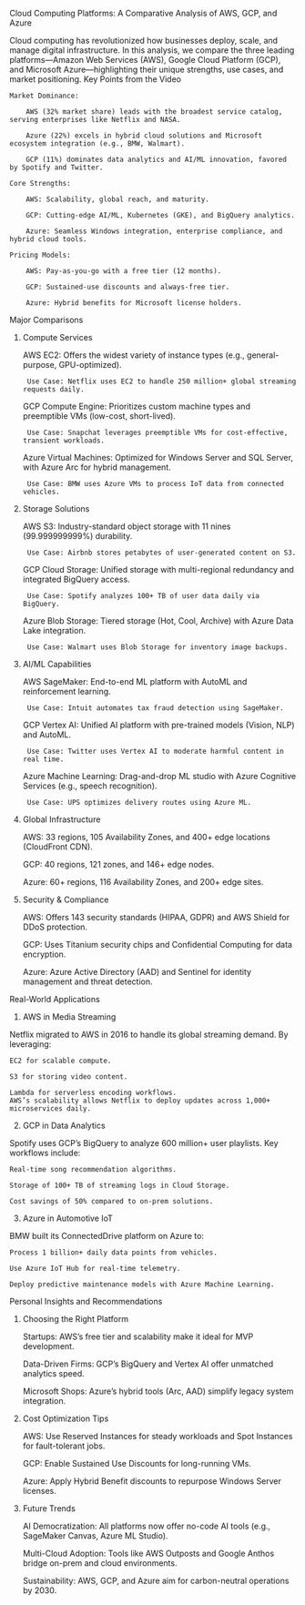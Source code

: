 Cloud Computing Platforms: A Comparative Analysis of AWS, GCP, and Azure

Cloud computing has revolutionized how businesses deploy, scale, and manage digital infrastructure. In this analysis, we compare the three leading platforms—Amazon Web Services (AWS), Google Cloud Platform (GCP), and Microsoft Azure—highlighting their unique strengths, use cases, and market positioning.
Key Points from the Video

    Market Dominance:

        AWS (32% market share) leads with the broadest service catalog, serving enterprises like Netflix and NASA.

        Azure (22%) excels in hybrid cloud solutions and Microsoft ecosystem integration (e.g., BMW, Walmart).

        GCP (11%) dominates data analytics and AI/ML innovation, favored by Spotify and Twitter.

    Core Strengths:

        AWS: Scalability, global reach, and maturity.

        GCP: Cutting-edge AI/ML, Kubernetes (GKE), and BigQuery analytics.

        Azure: Seamless Windows integration, enterprise compliance, and hybrid cloud tools.

    Pricing Models:

        AWS: Pay-as-you-go with a free tier (12 months).

        GCP: Sustained-use discounts and always-free tier.

        Azure: Hybrid benefits for Microsoft license holders.

Major Comparisons
1. Compute Services

    AWS EC2: Offers the widest variety of instance types (e.g., general-purpose, GPU-optimized).

        Use Case: Netflix uses EC2 to handle 250 million+ global streaming requests daily.

    GCP Compute Engine: Prioritizes custom machine types and preemptible VMs (low-cost, short-lived).

        Use Case: Snapchat leverages preemptible VMs for cost-effective, transient workloads.

    Azure Virtual Machines: Optimized for Windows Server and SQL Server, with Azure Arc for hybrid management.

        Use Case: BMW uses Azure VMs to process IoT data from connected vehicles.

2. Storage Solutions

    AWS S3: Industry-standard object storage with 11 nines (99.999999999%) durability.

        Use Case: Airbnb stores petabytes of user-generated content on S3.

    GCP Cloud Storage: Unified storage with multi-regional redundancy and integrated BigQuery access.

        Use Case: Spotify analyzes 100+ TB of user data daily via BigQuery.

    Azure Blob Storage: Tiered storage (Hot, Cool, Archive) with Azure Data Lake integration.

        Use Case: Walmart uses Blob Storage for inventory image backups.

3. AI/ML Capabilities

    AWS SageMaker: End-to-end ML platform with AutoML and reinforcement learning.

        Use Case: Intuit automates tax fraud detection using SageMaker.

    GCP Vertex AI: Unified AI platform with pre-trained models (Vision, NLP) and AutoML.

        Use Case: Twitter uses Vertex AI to moderate harmful content in real time.

    Azure Machine Learning: Drag-and-drop ML studio with Azure Cognitive Services (e.g., speech recognition).

        Use Case: UPS optimizes delivery routes using Azure ML.

4. Global Infrastructure

    AWS: 33 regions, 105 Availability Zones, and 400+ edge locations (CloudFront CDN).

    GCP: 40 regions, 121 zones, and 146+ edge nodes.

    Azure: 60+ regions, 116 Availability Zones, and 200+ edge sites.

5. Security & Compliance

    AWS: Offers 143 security standards (HIPAA, GDPR) and AWS Shield for DDoS protection.

    GCP: Uses Titanium security chips and Confidential Computing for data encryption.

    Azure: Azure Active Directory (AAD) and Sentinel for identity management and threat detection.

Real-World Applications
1. AWS in Media Streaming

Netflix migrated to AWS in 2016 to handle its global streaming demand. By leveraging:

    EC2 for scalable compute.

    S3 for storing video content.

    Lambda for serverless encoding workflows.
    AWS’s scalability allows Netflix to deploy updates across 1,000+ microservices daily.

2. GCP in Data Analytics

Spotify uses GCP’s BigQuery to analyze 600 million+ user playlists. Key workflows include:

    Real-time song recommendation algorithms.

    Storage of 100+ TB of streaming logs in Cloud Storage.

    Cost savings of 50% compared to on-prem solutions.

3. Azure in Automotive IoT

BMW built its ConnectedDrive platform on Azure to:

    Process 1 billion+ daily data points from vehicles.

    Use Azure IoT Hub for real-time telemetry.

    Deploy predictive maintenance models with Azure Machine Learning.

Personal Insights and Recommendations
1. Choosing the Right Platform

    Startups: AWS’s free tier and scalability make it ideal for MVP development.

    Data-Driven Firms: GCP’s BigQuery and Vertex AI offer unmatched analytics speed.

    Microsoft Shops: Azure’s hybrid tools (Arc, AAD) simplify legacy system integration.

2. Cost Optimization Tips

    AWS: Use Reserved Instances for steady workloads and Spot Instances for fault-tolerant jobs.

    GCP: Enable Sustained Use Discounts for long-running VMs.

    Azure: Apply Hybrid Benefit discounts to repurpose Windows Server licenses.

3. Future Trends

    AI Democratization: All platforms now offer no-code AI tools (e.g., SageMaker Canvas, Azure ML Studio).

    Multi-Cloud Adoption: Tools like AWS Outposts and Google Anthos bridge on-prem and cloud environments.

    Sustainability: AWS, GCP, and Azure aim for carbon-neutral operations by 2030.
